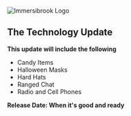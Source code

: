 ![Immersibrook Logo](https://i.imgur.com/9BnoN5B.png)
## The Technology Update

**This update will include the following**
* Candy Items
* Halloween Masks
* Hard Hats
* Ranged Chat
* Radio and Cell Phones

**Release Date: When it's good and ready**
